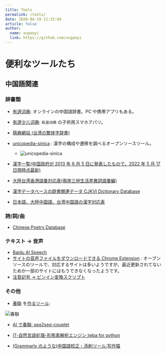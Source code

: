 ```yaml
---
title: Tools
permalink: /tools/
date: 2020-04-19 11:33:04
article: false
author:
  name: xugaoyi
  link: https://github.com/xugaoyi
---
```


# 便利なツールたち

## 中国語関連

<!-- <p align="center">
<img src="https://cdn.jsdelivr.net/gh/xugaoyi/image_store@master/blog/qrcode.zdqv9mlfc0g.jpg" width="200">
</p> -->

<!-- ::: center
关注公众号[有趣研究社]，回复`前端资源`，获取 [前端学习资料](https://github.com/xugaoyi/blog-gitalk-comment/wiki/Front-end-Study)
::: -->

### 辞書類

- [有道词典](https://www.youdao.com/w/jap/和平): オンラインの中国語辞書。PC や携帯アプリもある。
- [有道少儿词典](https://kiddict.youdao.com/): `有道词典` の子供用スマホアパリ。
- [萌典網站 (台湾の繁体字辞書)](https://www.moedict.tw/)
- [unicopedia-sinica](https://github.com/tonton-pixel/unicopedia-sinica/releases) : 漢字の構成や遷移を調べるオープンソースツール。

  - ![unicopedia-sinica](https://raw.githubusercontent.com/tonton-pixel/unicopedia-sinica/master/screenshots/cjk-components-lookup-ids-show-graphs.png)

- [漢字一覧(中国政府が 2013 年 6 月 5 日に発表したもので、2022 年 5 月 17 日現時点最新)](https://zh.wikisource.org/wiki/通用规范汉字表#一级字表)
- [大陸台湾香港語彙対応表(兩岸三地生活差異詞語彙編)](https://github.com/g0v/moedict-data-csld/blob/master/兩岸三地生活差異詞語彙編-同實異名.csv)
- [漢字データベースの辞書関連データ CJKVI Dictionary Database](https://github.com/cjkvi/cjkvi-dict)
- [日本語、大陸中国語、台湾中国語の漢字対応表](https://katsumiinoue.wordpress.com/2019/11/17/漢字異体字リストをgithubへアップした/)

### 詩/詞/曲

- [Chinese Poetry Database](https://github.com/chinese-poetry/chinese-poetry)

### テキスト → 音声

- [Baidu AI Speech](https://ai.baidu.com/tech/speech/tts_online)
- [サイトの音声ファイルをダウンロードできる Chrome Extension](https://github.com/johnyluyte/fetch-online-dictionaries-audio) : オープンソースのツールで、対応するサイトは多いようですが、最近更新されてないためか一部のサイトにはもうできなくなったようです。
- [注音記号 → ピンイン変換スクリプト](https://github.com/osfans/rime-tool/blob/master/tools/moedict_data.py)

### その他

- [春聯](https://ja.wikipedia.org/wiki/春聯) を[作るツール](https://cl.xugaoyi.com/):

![春聯](https://cdn.jsdelivr.net/gh/colorp/img/2022/春聯.png)

- [AI で春聯: seq2seq-couplet](https://ai.binwang.me/couplet/)

- [IT-自然言語処理-形態素解析エンジン jieba for python](https://github.com/fxsjy/jieba)

- [(Grammarly のような)中国語校正・添削ツール:写作猫](https://xiezuocat.com/#/)

